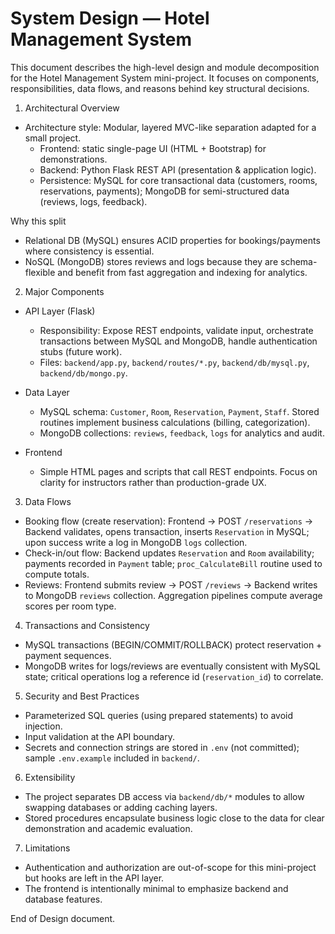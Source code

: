 # System Design — Hotel Management System

This document describes the high-level design and module decomposition for the Hotel Management System mini-project. It focuses on components, responsibilities, data flows, and reasons behind key structural decisions.

1. Architectural Overview

- Architecture style: Modular, layered MVC-like separation adapted for a small project.
  - Frontend: static single-page UI (HTML + Bootstrap) for demonstrations.
  - Backend: Python Flask REST API (presentation & application logic).
  - Persistence: MySQL for core transactional data (customers, rooms, reservations, payments); MongoDB for semi-structured data (reviews, logs, feedback).

Why this split
- Relational DB (MySQL) ensures ACID properties for bookings/payments where consistency is essential.
- NoSQL (MongoDB) stores reviews and logs because they are schema-flexible and benefit from fast aggregation and indexing for analytics.

2. Major Components

- API Layer (Flask)
  - Responsibility: Expose REST endpoints, validate input, orchestrate transactions between MySQL and MongoDB, handle authentication stubs (future work).
  - Files: `backend/app.py`, `backend/routes/*.py`, `backend/db/mysql.py`, `backend/db/mongo.py`.

- Data Layer
  - MySQL schema: `Customer`, `Room`, `Reservation`, `Payment`, `Staff`. Stored routines implement business calculations (billing, categorization).
  - MongoDB collections: `reviews`, `feedback`, `logs` for analytics and audit.

- Frontend
  - Simple HTML pages and scripts that call REST endpoints. Focus on clarity for instructors rather than production-grade UX.

3. Data Flows

- Booking flow (create reservation): Frontend → POST `/reservations` → Backend validates, opens transaction, inserts `Reservation` in MySQL; upon success write a log in MongoDB `logs` collection.
- Check-in/out flow: Backend updates `Reservation` and `Room` availability; payments recorded in `Payment` table; `proc_CalculateBill` routine used to compute totals.
- Reviews: Frontend submits review → POST `/reviews` → Backend writes to MongoDB `reviews` collection. Aggregation pipelines compute average scores per room type.

4. Transactions and Consistency

- MySQL transactions (BEGIN/COMMIT/ROLLBACK) protect reservation + payment sequences.
- MongoDB writes for logs/reviews are eventually consistent with MySQL state; critical operations log a reference id (`reservation_id`) to correlate.

5. Security and Best Practices

- Parameterized SQL queries (using prepared statements) to avoid injection.
- Input validation at the API boundary.
- Secrets and connection strings are stored in `.env` (not committed); sample `.env.example` included in `backend/`.

6. Extensibility

- The project separates DB access via `backend/db/*` modules to allow swapping databases or adding caching layers.
- Stored procedures encapsulate business logic close to the data for clear demonstration and academic evaluation.

7. Limitations

- Authentication and authorization are out-of-scope for this mini-project but hooks are left in the API layer.
- The frontend is intentionally minimal to emphasize backend and database features.

End of Design document.
